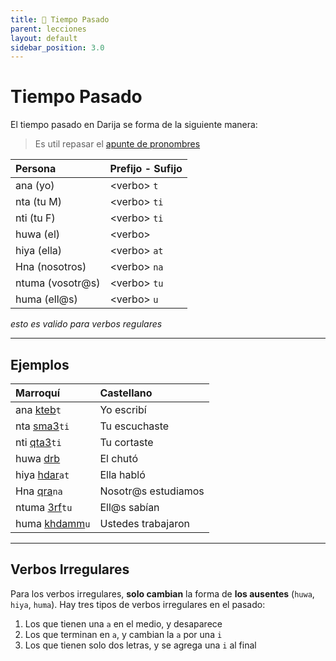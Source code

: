 ```yaml
---
title: 📖 Tiempo Pasado
parent: lecciones
layout: default
sidebar_position: 3.0
---
```


# Tiempo Pasado

El tiempo pasado en Darija se forma de la siguiente manera:

> Es util repasar el [apunte de pronombres](../vocabulario/pronombres.md)

| Persona          | Prefijo - Sufijo |
|:-----------------|:-----------------|
| ana (yo)         | \<verbo\> `t`    |
| nta (tu M)       | \<verbo\> `ti`   |
| nti (tu F)       | \<verbo\> `ti`   |
| huwa (el)        | \<verbo\>        |
| hiya (ella)      | \<verbo\> `at`   |
| Hna  (nosotros)  | \<verbo\> `na`   |
| ntuma (vosotr@s) | \<verbo\> `tu`   |
| huma  (ell@s)    | \<verbo\> `u`    |

*esto es valido para verbos regulares*

---

## Ejemplos

| Marroquí                              | Castellano          |
|:--------------------------------------|:--------------------|
| ana   [kteb](../verbos/escribir)`t`   | Yo escribí          |
| nta   [sma3](../verbos/escuchar)`ti`  | Tu escuchaste       |
| nti   [qta3](../verbos/cortar)`ti`    | Tu cortaste         |
| huwa  [drb](../verbos/chutar)         | El chutó            |
| hiya  [hdar](../verbos/hablar)`at`    | Ella habló          |
| Hna   [qra](../verbos/estudiar)`na`   | Nosotr@s estudiamos |
| ntuma [3rf](../verbos/saber)`tu`      | Ell@s sabían        |
| huma  [khdamm](../verbos/trabajar)`u` | Ustedes trabajaron  |

---

## Verbos Irregulares

Para los verbos irregulares, **solo cambian** la forma de **los ausentes** (`huwa`, `hiya`, `huma`). Hay tres tipos de verbos irregulares en el pasado:

1. Los que tienen una `a` en el medio, y desaparece
2. Los que terminan en `a`, y cambian la `a` por una `i`
3. Los que tienen solo dos letras, y se agrega una `i` al final